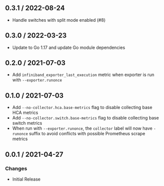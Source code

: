 ## 0.3.1 / 2022-08-24

* Handle switches with split mode enabled (#8)

## 0.3.0 / 2022-03-23

* Update to Go 1.17 and update Go module dependencies

## 0.2.0 / 2021-07-03

* Add `infiniband_exporter_last_execution` metric when exporter is run with `--exporter.runonce`

## 0.1.0 / 2021-07-03

* Add `--no-collector.hca.base-metrics` flag to disable collecting base HCA metrics
* Add `--no-collector.switch.base-metrics` flag to disable collecting base switch metrics
* When run with `--exporter.runonce`, the `collector` label will now have `-runonce` suffix to avoid conflicts with possible Prometheus scrape metrics

## 0.0.1 / 2021-04-27

### Changes

* Initial Release

